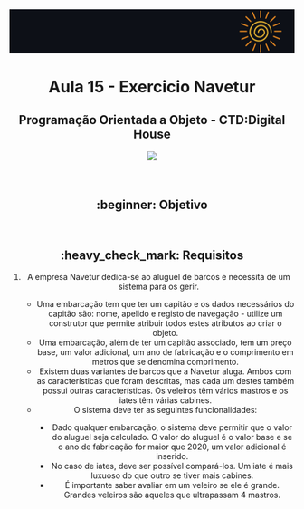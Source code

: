 <div align="center"><img src="https://github.com/lipollis/Imagens-Git/blob/main/banner_assinatura.svg" /></div>

<h1 align="center"> Aula 15 - Exercicio Navetur </h1>
<h2 align="center"> Programação Orientada a Objeto - CTD:Digital House </h2>

<div align="center">
  <img src="https://cdn.jsdelivr.net/gh/devicons/devicon/icons/java/java-original-wordmark.svg" width="70px"/>
  <br>
  <br>
  

<br>
<h2>:beginner: Objetivo</h2>

<p align="justify"></p>

<br>
<h2>:heavy_check_mark: Requisitos </h2>

<ol>
  <li>A empresa Navetur dedica-se ao aluguel de barcos e necessita de um sistema para os
gerir.</li>
    <ul>
      <li>Uma embarcação tem que ter um capitão e os dados necessários do capitão são: nome,
apelido e registo de navegação - utilize um construtor que permite atribuir todos estes
atributos ao criar o objeto.</li>
      <li>Uma embarcação, além de ter um capitão associado, tem um preço base, um valor
adicional, um ano de fabricação e o comprimento em metros que se denomina
comprimento.</li>
      <li>Existem duas variantes de barcos que a Navetur aluga. Ambos com as características
que foram descritas, mas cada um destes também possui outras características. Os
veleiros têm vários mastros e os iates têm várias cabines.</li>
      <li>O sistema deve ter as seguintes funcionalidades:</li>
        <ul>
          <li>Dado qualquer embarcação, o sistema deve permitir que o valor do aluguel seja
calculado. O valor do aluguel é o valor base e se o ano de fabricação for maior que
2020, um valor adicional é inserido.</li>
          <li>No caso de iates, deve ser possível compará-los. Um iate é mais luxuoso do que outro
se tiver mais cabines.</li>
          <li>É importante saber avaliar em um veleiro se ele é grande. Grandes veleiros são
aqueles que ultrapassam 4 mastros.</li>
        </ul>
      
  </ul>
</ol>
